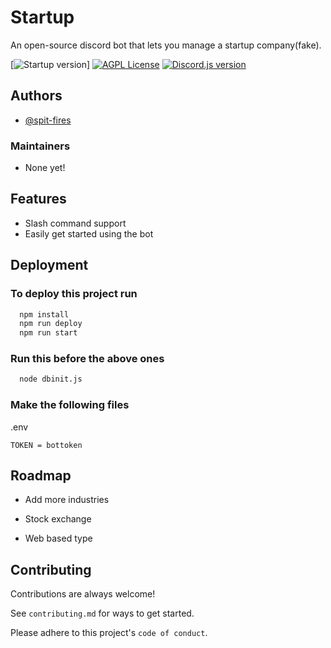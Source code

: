 
# Startup

An open-source discord bot that lets you manage a startup company(fake).

<!-- badges -->
[![Startup version](https://img.sheilds/io/badge/startup-v0.0.1-success)]
[![AGPL License](https://img.shields.io/badge/license-AGPL-blue.svg)](http://www.gnu.org/licenses/agpl-3.0)
[![Discord.js version](https://img.shields.io/badge/discord.js-v14-brightgreen.svg)](https://discord.js.org/)

## Authors

- [@spit-fires](https://www.github.com/spit-fires)

### Maintainers 

- None yet!

## Features

- Slash command support
- Easily get started using the bot

## Deployment

### To deploy this project run

```bash
  npm install
  npm run deploy
  npm run start
```

### Run this before the above ones

```bash
  node dbinit.js
```

### Make the following files

.env
```env
TOKEN = bottoken
```
## Roadmap

- Add more industries

- Stock exchange

- Web based type


## Contributing

Contributions are always welcome!

See `contributing.md` for ways to get started.

Please adhere to this project's `code of conduct`.

